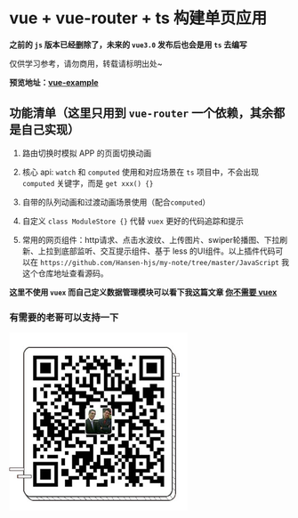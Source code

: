 # vue + vue-router + ts 构建单页应用

**之前的 `js` 版本已经删除了，未来的 `vue3.0` 发布后也会是用 `ts` 去编写**

仅供学习参考，请勿商用，转载请标明出处~

**预览地址：[vue-example](https://hansen-hjs.github.io/cv/demo/vue/)**

## 功能清单（这里只用到 `vue-router` 一个依赖，其余都是自己实现）
1. 路由切换时模拟 APP 的页面切换动画

2. 核心 api: `watch` 和 `computed` 使用和对应场景在 `ts` 项目中，不会出现 `computed` 关键字，而是 `get xxx() {}` 

3. 自带的队列动画和过渡动画场景使用（配合`computed`）

4. 自定义 `class ModuleStore {}` 代替 `vuex` 更好的代码追踪和提示

5. 常用的网页组件：http请求、点击水波纹、上传图片、swiper轮播图、下拉刷新、上拉到底部监听、交互提示组件、基于 less 的UI组件。以上插件代码可以在 `https://github.com/Hansen-hjs/my-note/tree/master/JavaScript` 我这个仓库地址查看源码。

**这里不使用 `vuex` 而自己定义数据管理模块可以看下我这篇文章 [你不需要 vuex](https://juejin.im/post/5d425a83f265da03d8719cb8)**

### 有需要的老哥可以支持一下
![my-code.png](https://github.com/Hansen-hjs/Hansen-hjs.github.io/blob/master/images/wxcode.jpg "my-code")
